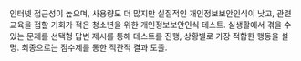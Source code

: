 인터넷 접근성이 높으며, 사용량도 더 많지만 실질적인 개인정보보안인식이 낮고, 관련 교육을 접할 기회가 적은 청소년을 위한 개인정보보안인식 테스트.
실생활에서 겪을 수 있는 문제를 선택형 답변 제시를 통해 테스트를 진행, 상황별로 가장 적합한 행동을 설명. 
최종으로는 점수제를 통한 직관적 결과 도출. 
